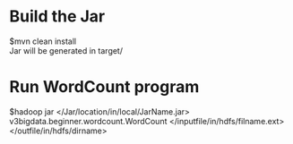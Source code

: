 # Build the Jar
$mvn clean install  
Jar will be generated in target/
# Run WordCount program
$hadoop jar </Jar/location/in/local/JarName.jar> v3bigdata.beginner.wordcount.WordCount </inputfile/in/hdfs/filname.ext> </outfile/in/hdfs/dirname>
